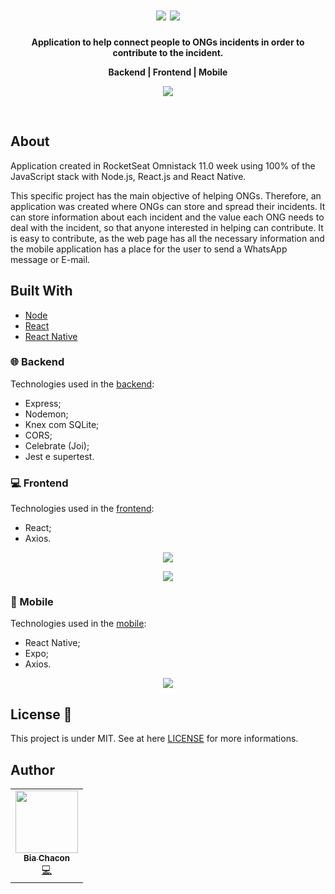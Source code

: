<h1 align="center">
  <img src="https://user-images.githubusercontent.com/42190754/77835112-97f0e980-7128-11ea-9eb5-d7debd61be41.png" float="center"/>
  <img src="https://user-images.githubusercontent.com/42190754/77836354-477f8900-7134-11ea-857f-ab38cce681a2.jpg" float="center"/>
</h1>
 <p align="center">
  <strong align="center">Application to help connect people to ONGs incidents in order to contribute to the incident.</strong>
</p>
<p align="center">
  <strong align="center">Backend  |  Frontend  |  Mobile</strong>
</p>
<p align="center">
  <img src="https://user-images.githubusercontent.com/42190754/77836255-5154bc80-7133-11ea-8d33-7d158369eb44.gif" float="center"/>
</p>
<br>

## About 
Application created in RocketSeat Omnistack 11.0 week using 100% of the JavaScript stack with Node.js, React.js and React Native.

This specific project has the main objective of helping ONGs. Therefore, an application was created where ONGs can store and spread their incidents. It can store information about each incident and the value each ONG needs to deal with the incident, so that anyone interested in helping can contribute. It is easy to contribute, as the web page has all the necessary information and the mobile application has a place for the user to send a WhatsApp message or E-mail.

## Built With
- [Node](https://nodejs.org/en/)
- [React](https://reactjs.org/)
- [React Native](https://reactnative.dev/)

### 🌐 Backend
Technologies used in the [backend](https://github.com/BiaChacon/be-the-hero/tree/master/backend):
  - Express;
  - Nodemon;
  - Knex com SQLite;
  - CORS;
  - Celebrate (Joi);
  - Jest e supertest.

### 💻 Frontend
Technologies used in the [frontend](https://github.com/BiaChacon/be-the-hero/tree/master/frontend):
- React;
- Axios.

<p align="center">
<img src="https://user-images.githubusercontent.com/42190754/77836255-5154bc80-7133-11ea-8d33-7d158369eb44.gif" float="center"/>
</p>

<p align="center">
<img src="https://user-images.githubusercontent.com/42190754/77836303-d7710300-7133-11ea-8f3b-439deda5112c.gif" float="center"/>
</p>

### 📱 Mobile
Technologies used in the [mobile](https://github.com/BiaChacon/be-the-hero/tree/master/mobile):
- React Native;
- Expo;
- Axios.

<p align="center">
<img src="https://user-images.githubusercontent.com/42190754/77837045-d2638200-713a-11ea-9707-407b886d48bd.gif" float="center"/>
</p>

## License 📝 
This project is under MIT. See at here [LICENSE](https://github.com/BiaChacon/be-the-hero/blob/master/LICENSE) for more informations.

## Author 
<table>
  <tr>
    <td align="center"><a href="https://github.com/biachacon"><img src="https://avatars1.githubusercontent.com/u/42190754?s=460&u=a5cbe42a4868b2bac9615226044b9cec15cee418&v=4" width="100px;" alt=""/><br /><sub><b>Bia Chacon</b></sub></a><br /><a href="https://github.com/BiaChacon/be-the-hero" title="Code">💻</a></td>
  <tr>
</table>
